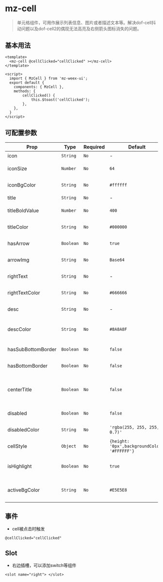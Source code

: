 # mz-cell

> 单元格组件，可用作展示列表信息、图片或者描述文本等。解决dof-cell抖动问题以及dof-cell2的偶现无法高亮及右侧箭头图标消失的问题。

## 基本用法

```vue
<template>
  <mz-cell @cellClicked="cellClicked" ></mz-cell>
</template>

<script>
  import { MzCell } from 'mz-weex-ui';
  export default {
  	components: { MzCell },
  	methods: {
        cellClicked() {
            this.$toast('cellClicked');
        },
    },
  }
</script>
```

## 可配置参数

| Prop | Type | Required | Default | Description |
|------|------|----------|---------|-------------|
| icon | `String` |`No`| - | 列表图标  |
| iconSize | `Number` |`No`| `64` | 列表图标尺寸  |
| iconBgColor | `String` |`No`| `#ffffff` | 列表图标背景颜色 |
| title | `String` |`No`| - | 列表标题  |
| titleBoldValue | `Number` |`No`| `400` | 列表标题加粗  |
| titleColor | `String` |`No`| `#000000` | 列表标题颜色  |
| hasArrow | `Boolean` |`No`| `true` | 列表右侧是否有箭头  |
| arrowImg | `String` |`No`| `Base64` | 右侧箭头样式 |
| rightText | `String` |`No`| - | 右侧"设置"文本文案  |
| rightTextColor | `String` |`No`| `#666666` | 右侧"设置"颜色  |
| desc | `String` |`No`| - | 展示说明信息 |
| descColor | `String` |`No`| `#8A8A8F` | 展示说明信息的字体颜色 |
| hasSubBottomBorder | `Boolean` |`No`| `false` | 是否有下内边框 |
| hasBottomBorder | `Boolean` |`No`| `false` | 是否有下边框 |
| centerTitle | `Boolean` |`No`| `false` | 标题是否居中（MzCell用作单选列表时可使用）  |
| disabled | `Boolean` |`No`| `false`| 是否禁用当前cell |
| disabledColor | `String` |`No`| `'rgba(255, 255, 255, 0.7)'` | 禁用样式背景颜色  |
| cellStyle | `Object` |`No`| `{height: '0px',backgroundColor: '#FFFFFF'}` | 自定义cell的样式 |
| isHighlight | `Boolean` |`No`| `true` | cell列表点击是否显示背景色 |
| activeBgColor | `String` |`No`| `#E5E5E8` | cell点中时的底色，类似:active |

## 事件

- cell被点击时触发

```
@cellClicked="cellClicked"
```

## Slot

- 右边插槽，可以添加switch等组件

```vue
<slot name="right"> </slot>
```
